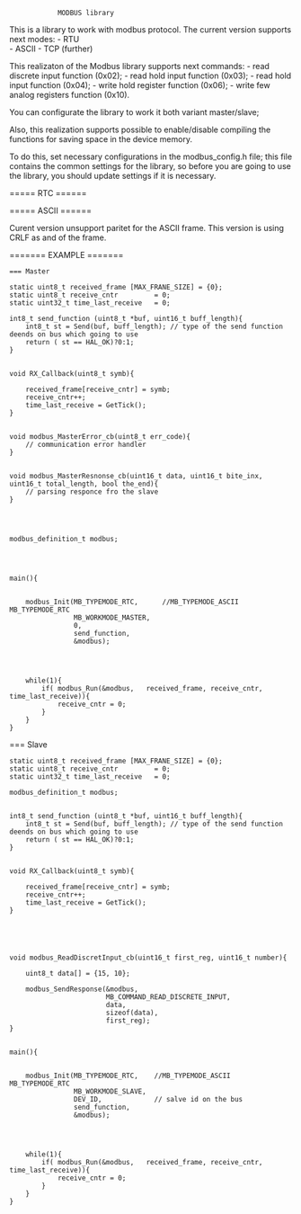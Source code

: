                 MODBUS library


This is a library to work with modbus protocol.
The current version supports next modes:
    - RTU   
    - ASCII
    - TCP (further)
    
This realizaton of the Modbus library supports next commands:
	- read discrete input function        (0x02);
	- read hold input function            (0x03);
    - read hold input function            (0x04);
    - write hold register function        (0x06);
    - write few analog registers function (0x10).

You can configurate the library to work it both variant master/slave;

Also, this realization supports possible to enable/disable compiling the functions for saving space in the device memory.

To do this, set necessary configurations in the modbus_config.h file; this file contains the common settings for the library, so before you are going to use the library, you should update settings if it is necessary.


    
=====  RTC ======


===== ASCII ======

Curent version unsupport paritet for the ASCII frame. 
This version is using CRLF as and of the frame.


======= EXAMPLE =======


	=== Master

	static uint8_t received_frame [MAX_FRANE_SIZE] = {0};
    static uint8_t receive_cntr         = 0;
    static uint32_t time_last_receive   = 0;

	int8_t send_function (uint8_t *buf, uint16_t buff_length){
		int8_t st = Send(buf, buff_length); // type of the send function deends on bus which going to use
		return ( st == HAL_OK)?0:1;
	}


	void RX_Callback(uint8_t symb){

		received_frame[receive_cntr] = symb;
		receive_cntr++;
		time_last_receive = GetTick();
	}


	void modbus_MasterError_cb(uint8_t err_code){
		// communication error handler
	}


	void modbus_MasterResnonse_cb(uint16_t data, uint16_t bite_inx, uint16_t total_length, bool the_end){
		// parsing responce fro the slave
	}




	modbus_definition_t modbus;




	main(){


		modbus_Init(MB_TYPEMODE_RTC,      //MB_TYPEMODE_ASCII  MB_TYPEMODE_RTC
  		      		MB_WORKMODE_MASTER,
  			  		0,
  			  		send_function,
  			  		&modbus);




	  	while(1){
	  		if( modbus_Run(&modbus,   received_frame, receive_cntr,  time_last_receive)){
	  			receive_cntr = 0;
	  		}
	  	}
  	}


=== Slave

	static uint8_t received_frame [MAX_FRANE_SIZE] = {0};
    static uint8_t receive_cntr         = 0;
    static uint32_t time_last_receive   = 0;

    modbus_definition_t modbus;


	int8_t send_function (uint8_t *buf, uint16_t buff_length){
		int8_t st = Send(buf, buff_length); // type of the send function deends on bus which going to use
		return ( st == HAL_OK)?0:1;
	}


	void RX_Callback(uint8_t symb){

		received_frame[receive_cntr] = symb;
		receive_cntr++;
		time_last_receive = GetTick();
	}



	

	void modbus_ReadDiscretInput_cb(uint16_t first_reg, uint16_t number){

		uint8_t data[] = {15, 10};

		modbus_SendResponse(&modbus,
				            MB_COMMAND_READ_DISCRETE_INPUT,
							data,
							sizeof(data),
							first_reg);
	}


	main(){


		modbus_Init(MB_TYPEMODE_RTC,    //MB_TYPEMODE_ASCII MB_TYPEMODE_RTC
  		      		MB_WORKMODE_SLAVE,
  			  		DEV_ID,             // salve id on the bus     
  			  		send_function,
  			  		&modbus);




	  	while(1){
	  		if( modbus_Run(&modbus,   received_frame, receive_cntr,  time_last_receive)){
	  			receive_cntr = 0;
	  		}
	  	}
  	}


